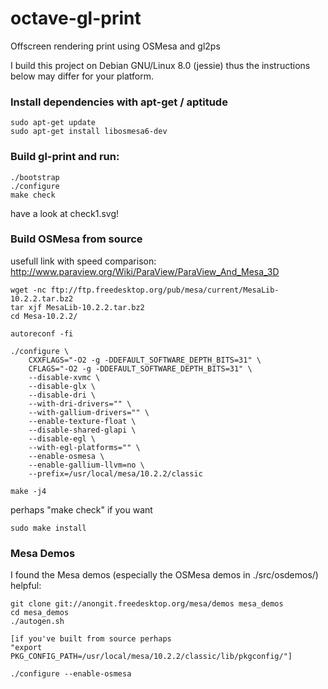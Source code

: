 octave-gl-print
===============

Offscreen rendering print using OSMesa and gl2ps

I build this project on Debian GNU/Linux 8.0 (jessie) thus the instructions below may differ for your platform.

### Install dependencies with apt-get / aptitude

```
sudo apt-get update
sudo apt-get install libosmesa6-dev
```

### Build gl-print and run:

```
./bootstrap
./configure
make check
```

have a look at check1.svg!

### Build OSMesa from source

usefull link with speed comparison:
http://www.paraview.org/Wiki/ParaView/ParaView_And_Mesa_3D

```
wget -nc ftp://ftp.freedesktop.org/pub/mesa/current/MesaLib-10.2.2.tar.bz2
tar xjf MesaLib-10.2.2.tar.bz2
cd Mesa-10.2.2/

autoreconf -fi

./configure \
    CXXFLAGS="-O2 -g -DDEFAULT_SOFTWARE_DEPTH_BITS=31" \
    CFLAGS="-O2 -g -DDEFAULT_SOFTWARE_DEPTH_BITS=31" \
    --disable-xvmc \
    --disable-glx \
    --disable-dri \
    --with-dri-drivers="" \
    --with-gallium-drivers="" \
    --enable-texture-float \
    --disable-shared-glapi \
    --disable-egl \
    --with-egl-platforms="" \
    --enable-osmesa \
    --enable-gallium-llvm=no \
    --prefix=/usr/local/mesa/10.2.2/classic

make -j4
```

perhaps "make check" if you want

    sudo make install

### Mesa Demos

I found the Mesa demos (especially the OSMesa demos in ./src/osdemos/) helpful:

```
git clone git://anongit.freedesktop.org/mesa/demos mesa_demos
cd mesa_demos
./autogen.sh

[if you've built from source perhaps
"export PKG_CONFIG_PATH=/usr/local/mesa/10.2.2/classic/lib/pkgconfig/"]

./configure --enable-osmesa
